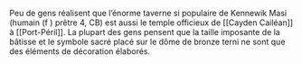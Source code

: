 Peu de gens réalisent que l’énorme taverne si populaire de Kennewik Masi (humain (f ) prêtre 4, CB) est aussi le temple officieux de [[Cayden Cailéan]] à [[Port-Péril]]. La plupart des gens pensent que la taille imposante de la bâtisse et le symbole sacré placé sur le dôme de bronze terni ne sont que des éléments de décoration élaborés.